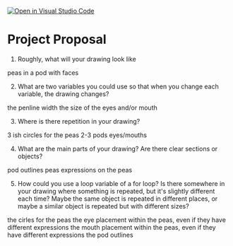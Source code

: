 [![Open in Visual Studio Code](https://classroom.github.com/assets/open-in-vscode-2e0aaae1b6195c2367325f4f02e2d04e9abb55f0b24a779b69b11b9e10269abc.svg)](https://classroom.github.com/online_ide?assignment_repo_id=15911001&assignment_repo_type=AssignmentRepo)
# Project Proposal

1. Roughly, what will your drawing look like

peas in a pod with faces

2. What are two variables you could use so that when you change each variable, the drawing changes?

the penline width
the size of the eyes and/or mouth

3. Where is there repetition in your drawing?

3 ish circles for the peas
2-3 pods
eyes/mouths


4. What are the main parts of your drawing? Are there clear sections or objects?

pod outlines
peas
expressions on the peas

5. How could you use a loop variable of a for loop? Is there somewhere in your drawing where something is repeated, but it's slightly different each time? Maybe the same object is repeated in different places, or maybe a similar object is repeated but with different sizes?

the cirles for the peas
the eye placement within the peas, even if they have different expressions
the mouth placement within the peas, even if they have different expressions
the pod outlines
